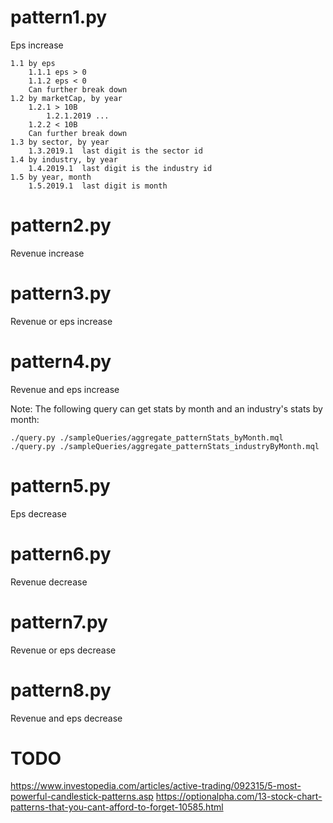 # pattern1.py
Eps increase
```
1.1 by eps
	1.1.1 eps > 0
	1.1.2 eps < 0
	Can further break down
1.2 by marketCap, by year
	1.2.1 > 10B
		1.2.1.2019 ...
	1.2.2 < 10B
	Can further break down
1.3 by sector, by year
	1.3.2019.1	last digit is the sector id
1.4 by industry, by year
	1.4.2019.1	last digit is the industry id
1.5 by year, month
	1.5.2019.1	last digit is month
```

# pattern2.py
Revenue increase

# pattern3.py
Revenue or eps increase

# pattern4.py
Revenue and eps increase

Note: The following query can get stats by month and an industry's stats by month:
```
./query.py ./sampleQueries/aggregate_patternStats_byMonth.mql
./query.py ./sampleQueries/aggregate_patternStats_industryByMonth.mql
```

# pattern5.py
Eps decrease

# pattern6.py
Revenue decrease

# pattern7.py
Revenue or eps decrease

# pattern8.py
Revenue and eps decrease

# TODO
https://www.investopedia.com/articles/active-trading/092315/5-most-powerful-candlestick-patterns.asp
https://optionalpha.com/13-stock-chart-patterns-that-you-cant-afford-to-forget-10585.html
